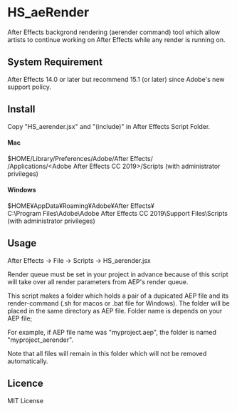 # HS_aeRender

After Effects backgrond rendering (aerender command) tool which allow artists to continue working on After Effects while any render is running on.


## System Requirement
After Effects 14.0 or later but recommend 15.1 (or later) since Adobe's new support policy.  
## Install
Copy "HS_aerender.jsx" and "(include)" in After Effects Script Folder.
  
#### Mac
$HOME/Library/Preferences/Adobe/After Effects/<version>  
/Applications/<Adobe After Effects CC 2019>/Scripts (with administrator privileges)  
  
#### Windows
$HOME¥AppData¥Roaming¥Adobe¥After Effects¥<version>  
C:\Program Files\Adobe\Adobe After Effects CC 2019\Support Files\Scripts (with administrator privileges)
  
## Usage
After Effects -> File -> Scripts -> HS_aerender.jsx

Render queue must be set in your project in advance because of this script will take over all render parameters from AEP's render queue.  

This script makes a folder which holds a pair of a dupicated AEP file and its render-command (.sh for macos or .bat file for Windows). The folder will be placed in the same directory as AEP file. Folder name is depends on your AEP file; 

For example, if AEP file name was "myproject.aep", the folder is named "myproject_aerender".  

Note that all files will remain in this folder which will not be removed automatically.  

## Licence
MIT License
